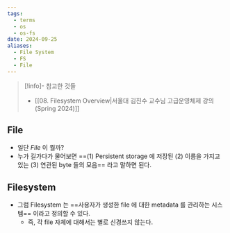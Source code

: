 ```yaml
---
tags:
  - terms
  - os
  - os-fs
date: 2024-09-25
aliases:
  - File System
  - FS
  - File
---
```

> [!info]- 참고한 것들
> - [[08. Filesystem Overview|서울대 김진수 교수님 고급운영체제 강의 (Spring 2024)]]

## File

- 일단 *File* 이 뭘까?
- 누가 길가다가 물어보면 ==(1) Persistent storage 에 저장된 (2) 이름을 가지고 있는 (3) 연관된 byte 들의 모음== 라고 말하면 된다.

## Filesystem

- 그럼 Filesystem 는 ==사용자가 생성한 file 에 대한 metadata 를 관리하는 시스템== 이라고 정의할 수 있다.
	- 즉, 각 file 자체에 대해서는 별로 신경쓰지 않는다.